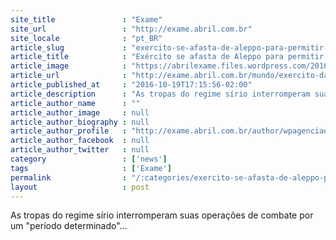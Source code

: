 ```yaml
---
site_title               : "Exame"
site_url                 : "http://exame.abril.com.br"
site_locale              : "pt_BR"
article_slug             : "exercito-se-afasta-de-aleppo-para-permitir-saida-de-rebeldes"
article_title            : "Exército se afasta de Aleppo para permitir saída de rebeldes"
article_image            : "https://abrilexame.files.wordpress.com/2016/10/2016-10-19t173326z_1328881599_s1beuhxgywaa_rtrmadp_3_mideast-crisis-syria-aleppo-e1476904293107.jpg?quality=70&strip=all&w=1024"
article_url              : "http://exame.abril.com.br/mundo/exercito-da-siria-se-afasta-de-aleppo-para-permitir-saida-de-rebeldes/"
article_published_at     : "2016-10-19T17:15:56-02:00"
article_description      : "As tropas do regime sírio interromperam suas operações de combate por um 'período determinado'..."
article_author_name      : ""
article_author_image     : null
article_author_biography : null
article_author_profile   : "http://exame.abril.com.br/author/wpagenciaefe/"
article_author_facebook  : null
article_author_twitter   : null
category                 : ['news']
tags                     : ['Exame']
permalink                : "/:categories/exercito-se-afasta-de-aleppo-para-permitir-saida-de-rebeldes/"
layout                   : post
---
```


As tropas do regime sírio interromperam suas operações de combate por um "período determinado"...

